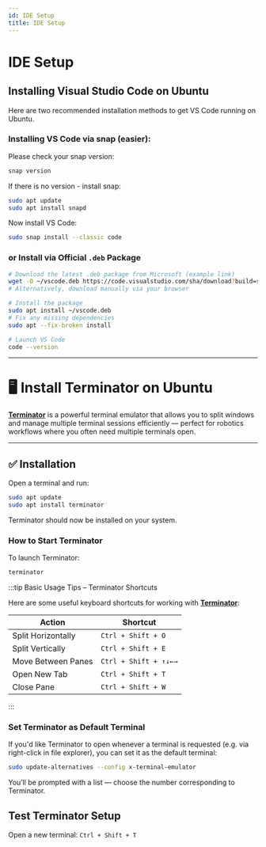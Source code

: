 ```yaml
---
id: IDE Setup
title: IDE Setup
---
```


# IDE Setup

## Installing Visual Studio Code on Ubuntu

Here are two recommended installation methods to get VS Code running on Ubuntu.

### Installing VS Code via snap (easier):
Please check your snap version: 
```bash
snap version
```
If there is no version - install snap:

```bash
sudo apt update
sudo apt install snapd
```

Now install VS Code:
```bash
sudo snap install --classic code
```

### or Install via Official `.deb` Package

```bash
# Download the latest .deb package from Microsoft (example link)
wget -O ~/vscode.deb https://code.visualstudio.com/sha/download?build=stable&os=linux-deb-arm64
# Alternatively, download manually via your browser
```

```bash
# Install the package
sudo apt install ~/vscode.deb
# Fix any missing dependencies
sudo apt --fix-broken install
```

```bash
# Launch VS Code
code --version
```
---
# 🖥️ Install Terminator on Ubuntu

**[Terminator](https://gnome-terminator.org/)** is a powerful terminal emulator that allows you to split windows and manage multiple terminal sessions efficiently — perfect for robotics workflows where you often need multiple terminals open.

---

## ✅ Installation

Open a terminal and run:

```bash
sudo apt update
sudo apt install terminator
```

Terminator should now be installed on your system.
### How to Start Terminator

To launch Terminator:

```bash
terminator

```
:::tip Basic Usage Tips – Terminator Shortcuts

Here are some useful keyboard shortcuts for working with [**Terminator**](https://gnome-terminator.org/):

| Action               | Shortcut               |
|----------------------|------------------------|
| Split Horizontally   | `Ctrl + Shift + O`     |
| Split Vertically     | `Ctrl + Shift + E`     |
| Move Between Panes   | `Ctrl + Shift + ↑↓←→`  |
| Open New Tab         | `Ctrl + Shift + T`     |
| Close Pane           | `Ctrl + Shift + W`     |

:::


### Set Terminator as Default Terminal
If you'd like Terminator to open whenever a terminal is requested (e.g. via right-click in file explorer), you can set it as the default terminal:
```bash
sudo update-alternatives --config x-terminal-emulator

```
You’ll be prompted with a list — choose the number corresponding to Terminator.
## Test Terminator Setup
Open a new terminal: `Ctrl + Shift + T`